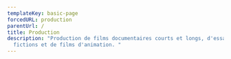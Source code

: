 ```yaml
---
templateKey: basic-page
forcedURL: production
parentUrl: /
title: Production
description: "Production de films documentaires courts et longs, d'essais, de
  fictions et de films d'animation. "
---
```


